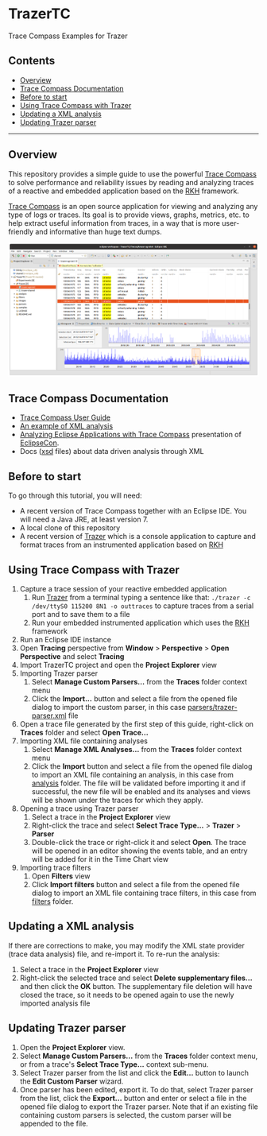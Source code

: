 # TrazerTC
Trace Compass Examples for Trazer

## Contents
- [Overview](#overview)
- [Trace Compass Documentation](#trace-compass-documentation)
- [Before to start](#before-to-start)
- [Using Trace Compass with Trazer](#using-trace-compass-with-trazer)
- [Updating a XML analysis](#updating-a-xml-analysis)
- [Updating Trazer parser](#updating-trazer-parser)
------------------------------------------------------------------------------
## Overview
This repository provides a simple guide to use the powerful [Trace Compass](https://www.eclipse.org/tracecompass/) to solve performance and reliability issues by reading and analyzing traces of a reactive and embedded application based on the [RKH](https://github.com/vortexmakes/RKH) framework.

[Trace Compass](https://www.eclipse.org/tracecompass/) is an open source application for viewing and analyzing any type of logs or traces. Its goal is to provide views, graphs, metrics, etc. to help extract useful information from traces, in a way that is more user-friendly and informative than huge text dumps. 

![Trace Compass parsing Trazer ouput](images/tc.png)

## Trace Compass Documentation
- [Trace Compass User Guide](https://archive.eclipse.org/tracecompass/doc/stable/org.eclipse.tracecompass.doc.user/User-Guide.html)
- [An example of XML analysis](https://github.com/lihui7115/xml-analysis-example)
- [Analyzing Eclipse Applications with Trace Compass](https://www.eclipsecon.org/na2015/sites/default/files/slides/EclipseConAmerica2015.pdf) presentation 
of [EclipseCon](https://www.eclipsecon.org).
- Docs ([xsd](https://github.com/tracecompass/tracecompass/tree/master/tmf/org.eclipse.tracecompass.tmf.analysis.xml.core/src/org/eclipse/tracecompass/tmf/analysis/xml/core/module) files) about data driven analysis through XML 

## Before to start
To go through this tutorial, you will need:
- A recent version of Trace Compass together with an Eclipse IDE. You will need a Java JRE, at least version 7.
- A local clone of this repository
- A recent version of [Trazer](https://github.com/vortexmakes/Trazer/releases) which is a console application to capture and format 
traces from an instrumented application based on [RKH](https://github.com/vortexmakes/RKH)

## Using Trace Compass with Trazer
1. Capture a trace session of your reactive embedded application
    1. Run [Trazer](https://vortexmakes.com/rkh/trazer.html) from a terminal typing a sentence like that: `./trazer -c /dev/ttyS0 115200 8N1 -o outtraces` to capture traces from a serial port and to save them to a file
    2. Run your embedded instrumented application which uses the [RKH](https://github.com/vortexmakes/RKH) framework
1. Run an Eclipse IDE instance
2. Open __Tracing__ perspective from __Window__ > __Perspective__ > __Open Perspective__ and select __Tracing__
3. Import TrazerTC project and open the __Project Explorer__ view
4. Importing Trazer parser
    1. Select __Manage Custom Parsers...__ from the __Traces__ folder context menu
    2. Click the __Import...__ button and select a file from the opened file dialog to import the custom parser, in this case 
    [parsers/trazer-parser.xml](https://github.com/vortexmakes/TrazerTC/blob/master/parsers/trazer-parser.xml) file
4. Open a trace file generated by the first step of this guide, right-click on __Traces__ folder and select __Open Trace...__
5. Importing XML file containing analyses
    1. Select __Manage XML Analyses...__ from the __Traces__ folder context menu
    2. Click the __Import__ button and select a file from the opened file dialog to import an XML file containing an analysis, in this case from
    [analysis](https://github.com/vortexmakes/TrazerTC/blob/master/analysis) folder. The file will be validated before importing it and if successful, 
    the new file will be enabled and its analyses and views will be shown under the traces for which they apply.
6. Opening a trace using Trazer parser
    1. Select a trace in the __Project Explorer__ view
    2. Right-click the trace and select __Select Trace Type...__ > __Trazer__ > __Parser__
    3. Double-click the trace or right-click it and select __Open__. The trace will be opened in an editor showing the events table, and an entry will 
    be added for it in the Time Chart view
7. Importing trace filters
    1. Open __Filters__ view
    2. Click __Import filters__ button and select a file from the opened file dialog to import an XML file containing trace filters, in this case from
    [filters](https://github.com/vortexmakes/TrazerTC/blob/master/filters) folder.

## Updating a XML analysis
If there are corrections to make, you may modify the XML state provider (trace data analysis) file, and re-import it. To re-run the analysis:
1. Select a trace in the __Project Explorer__ view
2. Right-click the selected trace and select __Delete supplementary files...__ and then click the __OK__ button. The supplementary file deletion will
have closed the trace, so it needs to be opened again to use the newly imported analysis file

## Updating Trazer parser
1. Open the __Project Explorer__ view.
2. Select __Manage Custom Parsers...__ from the __Traces__ folder context menu, or from a trace's __Select Trace Type...__ context sub-menu.
3. Select Trazer parser from the list and click the __Edit...__ button to launch the __Edit Custom Parser__ wizard.
4. Once parser has been edited, export it. To do that, select Trazer parser from the list, click the __Export...__ button and enter or select a file in the opened file dialog to export the Trazer parser. Note that if an existing file containing custom parsers is selected, the custom parser will be appended to the file. 
